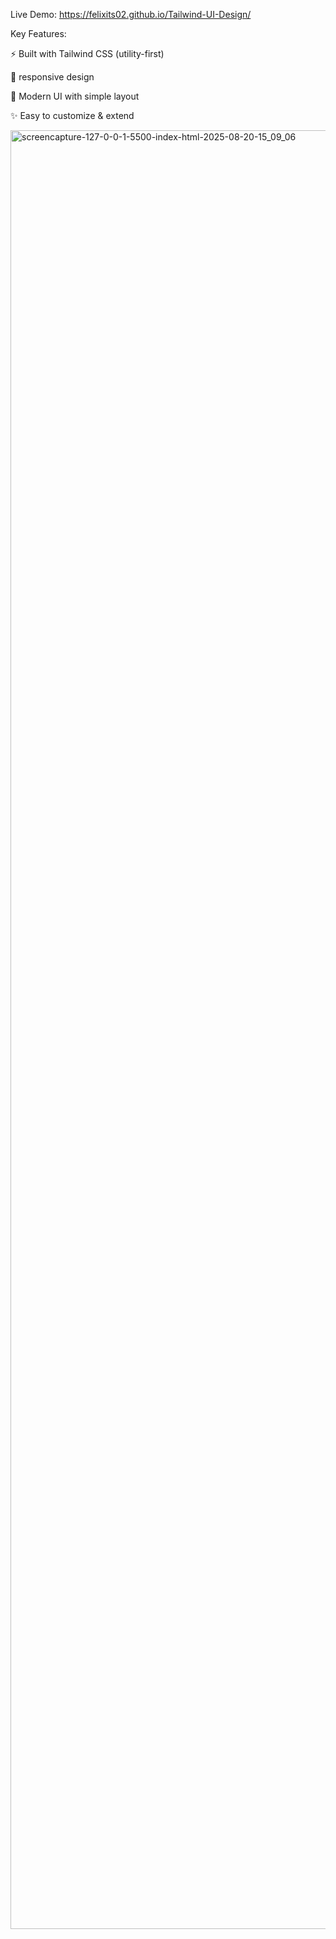 Live Demo: https://felixits02.github.io/Tailwind-UI-Design/


Key Features:

⚡ Built with Tailwind CSS (utility-first)

📱 responsive design 

🎨 Modern UI with simple layout 

✨ Easy to customize & extend

<img width="1366" height="2878" alt="screencapture-127-0-0-1-5500-index-html-2025-08-20-15_09_06" src="https://github.com/user-attachments/assets/94ef9844-485b-42a1-8f47-14ce606e5143" />
